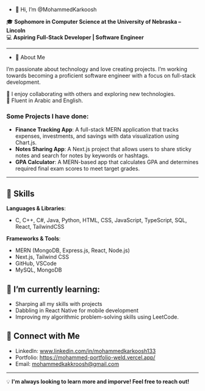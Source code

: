 - 👋 Hi, I’m @MohammedKarkoosh

🎓 **Sophomore in Computer Science at the University of Nebraska – Lincoln**  
💻 **Aspiring Full-Stack Developer | Software Engineer**

---

- 👀 About Me

I’m passionate about technology and love creating projects. I’m working towards becoming a proficient software engineer with a focus on full-stack development.

🔹 I enjoy collaborating with others and exploring new technologies.  
🔹 Fluent in Arabic and English.

### **Some Projects I have done:**
- **Finance Tracking App**: A full-stack MERN application that tracks expenses, investments, and savings with data visualization using Chart.js.
- **Notes Sharing App**: A Next.js project that allows users to share sticky notes and search for notes by keywords or hashtags.
- **GPA Calculator**: A MERN-based app that calculates GPA and determines required final exam scores to meet target grades.

---

## 🚀 Skills

**Languages & Libraries**:  
- C, C++, C#, Java, Python, HTML, CSS, JavaScript, TypeScript, SQL, React, TailwindCSS

**Frameworks & Tools**:  
- MERN (MongoDB, Express.js, React, Node.js)
- Next.js, Tailwind CSS
- GitHub, VSCode
- MySQL, MongoDB

## 🌱 **I’m currently learning**:
- Sharping all my skills with projects
- Dabbling in React Native for mobile development
- Improving my algorithmic problem-solving skills using LeetCode.

## 🔗 Connect with Me

- LinkedIn: www.linkedin.com/in/mohammedkarkoosh133
- Portfolio: https://mohammed-portfolio-weld.vercel.app/
- Email: mohammedkakkroosh@gmail.com

---

💡 **I'm always looking to learn more and imporve! Feel free to reach out!**
